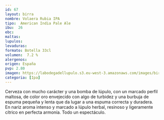 ```yaml
--- 
id: 67
layout: birra
nombre: Volaera Rubia IPA
tipo:  American India Pale Ale
ibu:  26
ebc:
maltas: 
lupulos: 
levaduras: 
formato: Botella 33cl
volumen:  7.2 %
alergenos: 
origen: España
pvp: 2.80
imagen: https://labodegadellupulo.s3.eu-west-3.amazonaws.com/images/birras/volaeraipa.jpg
categoria: [Ipa]
---
```

Cerveza con mucho carácter y una bomba de lúpulo, con un marcado perfil maltosa, de color oro envejecido con algo de turbidez y una burbuja de espuma pequeña y lenta que da lugar a una espuma correcta y duradera. En nariz aroma intenso y marcado a lúpulo herbal, resinoso y ligeramente cítrico en perfecta armonía. Todo un espectáculo.
















